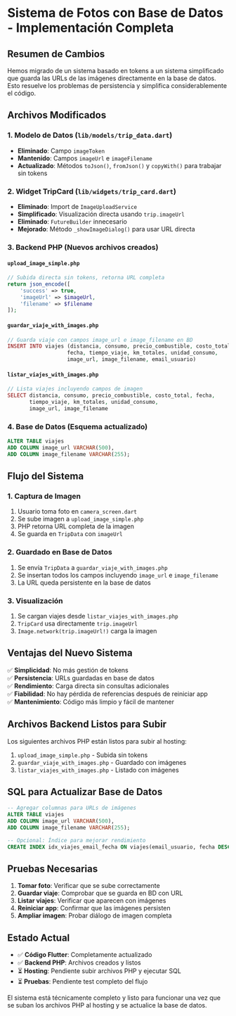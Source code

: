 # Sistema de Fotos con Base de Datos - Implementación Completa

## Resumen de Cambios

Hemos migrado de un sistema basado en tokens a un sistema simplificado que guarda las URLs de las imágenes directamente en la base de datos. Esto resuelve los problemas de persistencia y simplifica considerablemente el código.

## Archivos Modificados

### 1. Modelo de Datos (`lib/models/trip_data.dart`)
- **Eliminado**: Campo `imageToken` 
- **Mantenido**: Campos `imageUrl` e `imageFilename`
- **Actualizado**: Métodos `toJson()`, `fromJson()` y `copyWith()` para trabajar sin tokens

### 2. Widget TripCard (`lib/widgets/trip_card.dart`)
- **Eliminado**: Import de `ImageUploadService`
- **Simplificado**: Visualización directa usando `trip.imageUrl`
- **Eliminado**: `FutureBuilder` innecesario
- **Mejorado**: Método `_showImageDialog()` para usar URL directa

### 3. Backend PHP (Nuevos archivos creados)

#### `upload_image_simple.php`
```php
// Subida directa sin tokens, retorna URL completa
return json_encode([
    'success' => true,
    'imageUrl' => $imageUrl,
    'filename' => $filename
]);
```

#### `guardar_viaje_with_images.php`
```php
// Guarda viaje con campos image_url e image_filename en BD
INSERT INTO viajes (distancia, consumo, precio_combustible, costo_total, 
                   fecha, tiempo_viaje, km_totales, unidad_consumo, 
                   image_url, image_filename, email_usuario)
```

#### `listar_viajes_with_images.php`
```php
// Lista viajes incluyendo campos de imagen
SELECT distancia, consumo, precio_combustible, costo_total, fecha,
       tiempo_viaje, km_totales, unidad_consumo, 
       image_url, image_filename
```

### 4. Base de Datos (Esquema actualizado)
```sql
ALTER TABLE viajes 
ADD COLUMN image_url VARCHAR(500),
ADD COLUMN image_filename VARCHAR(255);
```

## Flujo del Sistema

### 1. Captura de Imagen
1. Usuario toma foto en `camera_screen.dart`
2. Se sube imagen a `upload_image_simple.php`
3. PHP retorna URL completa de la imagen
4. Se guarda en `TripData` con `imageUrl`

### 2. Guardado en Base de Datos
1. Se envía `TripData` a `guardar_viaje_with_images.php`
2. Se insertan todos los campos incluyendo `image_url` e `image_filename`
3. La URL queda persistente en la base de datos

### 3. Visualización
1. Se cargan viajes desde `listar_viajes_with_images.php`
2. `TripCard` usa directamente `trip.imageUrl`
3. `Image.network(trip.imageUrl!)` carga la imagen

## Ventajas del Nuevo Sistema

✅ **Simplicidad**: No más gestión de tokens  
✅ **Persistencia**: URLs guardadas en base de datos  
✅ **Rendimiento**: Carga directa sin consultas adicionales  
✅ **Fiabilidad**: No hay pérdida de referencias después de reiniciar app  
✅ **Mantenimiento**: Código más limpio y fácil de mantener  

## Archivos Backend Listos para Subir

Los siguientes archivos PHP están listos para subir al hosting:

1. `upload_image_simple.php` - Subida sin tokens
2. `guardar_viaje_with_images.php` - Guardado con imágenes
3. `listar_viajes_with_images.php` - Listado con imágenes

## SQL para Actualizar Base de Datos

```sql
-- Agregar columnas para URLs de imágenes
ALTER TABLE viajes 
ADD COLUMN image_url VARCHAR(500),
ADD COLUMN image_filename VARCHAR(255);

-- Opcional: Índice para mejorar rendimiento
CREATE INDEX idx_viajes_email_fecha ON viajes(email_usuario, fecha DESC);
```

## Pruebas Necesarias

1. **Tomar foto**: Verificar que se sube correctamente
2. **Guardar viaje**: Comprobar que se guarda en BD con URL
3. **Listar viajes**: Verificar que aparecen con imágenes
4. **Reiniciar app**: Confirmar que las imágenes persisten
5. **Ampliar imagen**: Probar diálogo de imagen completa

## Estado Actual

- ✅ **Código Flutter**: Completamente actualizado
- ✅ **Backend PHP**: Archivos creados y listos
- ⏳ **Hosting**: Pendiente subir archivos PHP y ejecutar SQL
- ⏳ **Pruebas**: Pendiente test completo del flujo

El sistema está técnicamente completo y listo para funcionar una vez que se suban los archivos PHP al hosting y se actualice la base de datos.